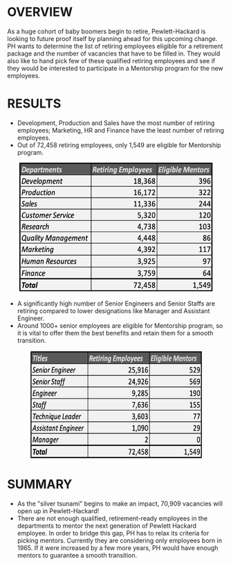 # OVERVIEW
  As a huge cohort of baby boomers begin to retire, Pewlett-Hackard is looking to future proof itself by planning ahead for this upcoming change. PH wants to determine the list of retiring employees eligible for a retirement package and the number of vacancies that have to be filled in. They would also like to hand pick few of these qualified retiring employees and see if they would be interested to participate in a Mentorship program for the new employees. 

# RESULTS 
* Development, Production and Sales have the most number of retiring employees; Marketing, HR and Finance have the least number of retiring employees.
* Out of 72,458 retiring employees, only 1,549 are eligible for Mentorship program.
<p align='center'>
<img src="https://github.com/yazhcodes/Pewlett-Hackard-Analysis/blob/main/Challenge/Images/Retirees%20and%20Mentors%20by%20Department.png" width=450 height=300 align></img>
</p>

* A significantly high number of Senior Engineers and Senior Staffs are retiring compared to lower designations like Manager and Assistant Engineer.
* Around 1000+ senior employees are eligible for Mentorship program, so it is vital to offer them the best benefits and retain them for a smooth transition.
<p align='center'>
<img src="https://github.com/yazhcodes/Pewlett-Hackard-Analysis/blob/main/Challenge/Images/Retirees%20and%20Mentors%20by%20Title.png" width=400 height=250></img>
</p>

# SUMMARY
* As the "silver tsunami" begins to make an impact, 70,909 vacancies will open up in Pewlett-Hackard!
* There are not enough qualified, retirement-ready employees in the departments to mentor the next generation of Pewlett Hackard employee. In order to bridge this gap, PH has to relax its criteria for picking mentors. Currently they are considering only employees born in 1965. If it were increased by a few more years, PH would have enough mentors to guarantee a smooth transition.
